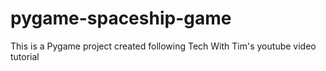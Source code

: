 # pygame-spaceship-game
This is a Pygame project created following Tech With Tim's  youtube video tutorial
